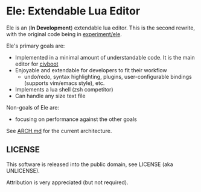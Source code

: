 # Ele: Extendable Lua Editor

Ele is an (**In Development**) extendable lua editor. This is the second
rewrite, with the original code being in [experiment/ele](../experiment/ele).

Ele's primary goals are:
* Implemented in a minimal amount of understandable code. It is the main editor
  for [civboot]
* Enjoyable and extendable for developers to fit their workflow
  * undo/redo, syntax highlighting, plugins, user-configurable bindings
    (supports vim/emacs style), etc.
* Implements a lua shell (zsh competitor)
* Can handle any size text file

Non-goals of Ele are:
* focusing on performance against the other goals

See [ARCH.md](ARCH.md) for the current architecture.

[civboot]: https://github.com/civboot/civboot

## LICENSE
This software is released into the public domain, see LICENSE (aka UNLICENSE).

Attribution is very appreciated (but not required).
